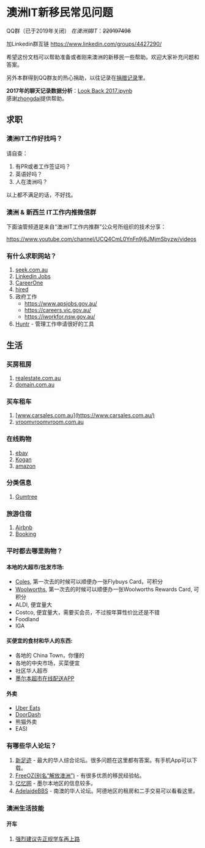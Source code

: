 # 澳洲IT新移民常见问题

QQ群（已于2019年关闭） *在澳洲搞IT*：~~229197498~~

加Linkedin群互链 https://www.linkedin.com/groups/4427290/

希望这份文档可以帮助准备或者刚来澳洲的新移民一些帮助。欢迎大家补充问题和答案。

另外本群得到QQ群友的热心捐助，以往记录在[捐赠记录](/donate.md)里。

**2017年的聊天记录数据分析**：[Look Back 2017.ipynb](/Look%20Back%202017.ipynb)  
感谢[zhongdai](https://github.com/zhongdai)提供帮助。

## 求职

### 澳洲IT工作好找吗？
请自查：
1. 有PR或者工作签证吗？
2. 英语好吗？
3. 人在澳洲吗？

以上都不满足的话，不好找。

### 澳洲 & 新西兰 IT工作内推微信群

下面油管频道是来自“澳洲IT工作内推群”公众号所组织的技术分享：

https://www.youtube.com/channel/UCQ4CmL0YnFn9j6JMjmSbyzw/videos

### 有什么求职网站？
1. [seek.com.au](http://seek.com.au)
2. [Linkedin Jobs](https://www.linkedin.com/jobs/)
3. [CareerOne](https://www.careerone.com.au/)
4. [hired](https://hired.com/home)
5. 政府工作
    - https://www.apsjobs.gov.au/
    - https://careers.vic.gov.au/
    - https://iworkfor.nsw.gov.au/
6. [Huntr](http://huntr.co/) - 管理工作申请很好的工具

## 生活

### 买房租房
1. [realestate.com.au](https://www.realestate.com.au/)
2. [domain.com.au](https://www.domain.com.au/)

### 买车租车
1. [www.carsales.com.au](https://www.carsales.com.au/)
2. [vroomvroomvroom.com.au](https://www.vroomvroomvroom.com.au/)

### 在线购物
1. [ebay](https://www.ebay.com.au/)
2. [Kogan](https://www.kogan.com/au/)
3. [amazon](https://www.amazon.com.au/)

### 分类信息
1. [Gumtree](https://www.gumtree.com.au/)

### 旅游住宿
1. [Airbnb](https://www.airbnb.com.au/)
2. [Booking](https://www.booking.com/)

### 平时都去哪里购物？

#### 本地的大超市/批发市场:
- [Coles](https://www.coles.com.au/), 第一次去的时候可以顺便办一张Flybuys Card，可积分 
- [Woolworths](https://www.woolworths.com.au/), 第一次去的时候可以顺便办一张Woolworths Rewards Card, 可积分
- ALDI, 便宜量大
- Costco, 便宜量大，需要买会员，不过按年算性价比还是不错
- Foodland
- IGA

#### 买便宜的食材和华人的东西:
- 各地的 China Town，你懂的
- 各地的中央市场，买菜便宜
- 社区华人超市
- [墨尔本超市在线配送APP](https://play.google.com/store/apps/details?id=com.xilu.daao&hl=zh&gl=US&pli=1)

#### 外卖
- [Uber Eats](https://www.ubereats.com/au)
- [DoorDash](https://www.doordash.com/en-AU)
- 熊猫外卖
- EASI

### 有哪些华人论坛？
1. [新足迹](https://www.oursteps.com.au/bbs/) - 最大的华人综合论坛。很多问题在这里都有答案。有手机App可以下载。
2. [FreeOZ(别名“解放澳洲”)](http://www.freeoz.org/) - 有很多优质的移民经验帖。
3. [亿忆网](http://www.yeeyi.com) - 墨尔本地区的信息较多。
4. [AdelaideBBS](http://adelaidebbs.com/bbs/forum.php) - 南澳的华人论坛。阿德地区的租房和二手交易可以看看这里。

### 澳洲生活技能

#### 开车
1. [强烈建议先正规学车再上路](http://www.raa.com.au/motoring-and-road-safety/learning-to-drive/take-the-online-learners-test)
